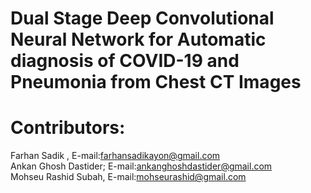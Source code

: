 # Dual Stage Deep Convolutional Neural Network for Automatic diagnosis of COVID-19 and Pneumonia from Chest CT Images
<!---
# Abstract :
In  the  Coronavirus  disease-2019  (COVID-19)  pandemic,  for  fast  and  accurate  diagnosisof a large number of patients, besides traditional methods, automated diagnostic tools are now extremelyrequired. In this paper, a deep convolutional neural network (CNN) based scheme is proposed for automatedaccurate  diagnosis  of  COVID-19  from  lung  computed  tomography  (CT)  scan  images.  First,  for  theautomated segmentation of lung regions in a chest CT scan, a modified CNN architecture, namely SKICU-Net is proposed by incorporating additional skip interconnections in the U-Net model that overcome theloss  of  information  in  dimension  scaling.  Next,  an  agglomerative  hierarchical  clustering  is  deployed  toeliminate the CT slices without significant information. Finally, for effective feature extraction and diagnosisof COVID-19 and pneumonia from the segmented lung slices, a modified DenseNet architecture, namely P-DenseCOVNet is designed where parallel convolutional paths are introduced on top of the conventionalDenseNet  model  for  getting  better  performance  through  overcoming  the  loss  of  positional  arguments.Outstanding performances have been achieved with anF1score of 0.97 in the segmentation task alongwith an accuracy of87.5%in diagnosing COVID-19, common pneumonia, and normal cases. Significantexperimental  results  and  comparison  with  other  studies  show  that  the  proposed  scheme  provides  verysatisfactory performances and can serve as an effective diagnostic tool in the current pandemic.

# Pipeline:
![](Images/Pipeline.png)

# SKICU-Net(Skip Connected U-net Architecture):
![](Images/SKICU-Net.jpg)

# Unsupervised hierarchical Clustering:
X, Y-axis represents centric features and frontier features of the images after performing segmentation. Binary masks were used to extract these features. Z-axis represents the area of the lung portion that is visible in the CT scan.
![](Images/Cluster.jpg)

# Classification Architecture:

![](Images/P-DenseCov.png)
--->
# Contributors:


Farhan Sadik ,         E-mail:farhansadikayon@gmail.com <br>
Ankan Ghosh Dastider;  E-mail:ankanghoshdastider@gmail.com <br>
Mohseu Rashid Subah,   E-mail:mohseurashid@gmail.com<br>

